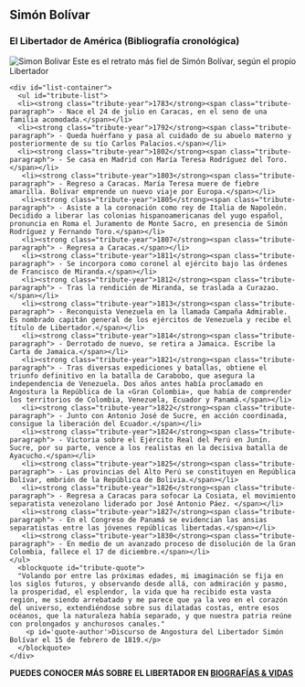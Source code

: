 
<html lang="es">
<head>
  <meta charset="UTF-8">
  <meta name="viewport" content="width=device-width, initial-scale=1.0">
  <meta http-equiv="X-UA-Compatible" content="ie=edge">
  <link rel="icon" href="../ico.png" sizes="16x16" type="image/png">
  <title>Simón Bolívar | El LIbertador</title>
  <link rel="stylesheet" href="../styles.css">
  
</head>

<body>

  <section id="main">
        <div id="title">
          <h1 id="header-title">Simón Bolívar</h1>
          <h3 id="header-subtitle">El Libertador de América (Bibliografía cronológica)</h3>
        </div>
        <div id="img-div">
          <img src="../bolivar.jpg" alt="Simon Bolivar" id="image">
          <label for="image" id="img-caption" class="captions"> Este es el retrato más fiel de Simón Bolívar, según el propio Libertador </label>
        </div>
   </section>

  <section id="tribute-info">

    <div id="list-container">
      <ul id="tribute-list">
      <li><strong class="tribute-year">1783</strong><span class="tribute-paragraph"> - Nace el 24 de julio en Caracas, en el seno de una familia acomodada.</span></li>  
      <li><strong class="tribute-year">1792</strong><span class="tribute-paragraph"> - Queda huérfano y pasa al cuidado de su abuelo materno y posteriormente de su tío Carlos Palacios.</span></li>  
      <li><strong class="tribute-year">1802</strong><span class="tribute-paragraph"> - Se casa en Madrid con María Teresa Rodríguez del Toro.</span></li>        
       <li><strong class="tribute-year">1803</strong><span class="tribute-paragraph"> - Regreso a Caracas. María Teresa muere de fiebre amarilla. Bolívar emprende un nuevo viaje por Europa.</span></li>    
       <li><strong class="tribute-year">1805</strong><span class="tribute-paragraph"> - Asiste a la coronación como rey de Italia de Napoleón. Decidido a liberar las colonias hispanoamericanas del yugo español, pronuncia en Roma el Juramento de Monte Sacro, en presencia de Simón Rodríguez y Fernando Toro.</span></li>    
       <li><strong class="tribute-year">1807</strong><span class="tribute-paragraph"> - Regresa a Caracas.</span></li>    
       <li><strong class="tribute-year">1811</strong><span class="tribute-paragraph"> - Se incorpora como coronel al ejército bajo las órdenes de Francisco de Miranda.</span></li>    
       <li><strong class="tribute-year">1812</strong><span class="tribute-paragraph"> - Tras la rendición de Miranda, se traslada a Curazao.</span></li>    
       <li><strong class="tribute-year">1813</strong><span class="tribute-paragraph"> - Reconquista Venezuela en la llamada Campaña Admirable. Es nombrado capitán general de los ejércitos de Venezuela y recibe el título de Libertador.</span></li>    
       <li><strong class="tribute-year">1814</strong><span class="tribute-paragraph"> - Derrotado de nuevo, se retira a Jamaica. Escribe la Carta de Jamaica.</span></li>    
       <li><strong class="tribute-year">1821</strong><span class="tribute-paragraph"> - Tras diversas expediciones y batallas, obtiene el triunfo definitivo en la batalla de Carabobo, que asegura la independencia de Venezuela. Dos años antes había proclamado en Angostura la República de la «Gran Colombia», que había de comprender los territorios de Colombia, Venezuela, Ecuador y Panamá.</span></li>    
       <li><strong class="tribute-year">1822</strong><span class="tribute-paragraph"> - Junto con Antonio José de Sucre, en acción coordinada, consigue la liberación del Ecuador.</span></li>    
       <li><strong class="tribute-year">1824</strong><span class="tribute-paragraph"> - Victoria sobre el Ejército Real del Perú en Junín. Sucre, por su parte, vence a los realistas en la decisiva batalla de Ayacucho.</span></li>    
       <li><strong class="tribute-year">1825</strong><span class="tribute-paragraph"> - Las provincias del Alto Perú se constituyen en República Bolívar, embrión de la República de Bolivia.</span></li>    
       <li><strong class="tribute-year">1826</strong><span class="tribute-paragraph"> - Regresa a Caracas para sofocar La Cosiata, el movimiento separatista venezolano liderado por José Antonio Páez. </span></li>    
       <li><strong class="tribute-year">1827</strong><span class="tribute-paragraph"> - En el Congreso de Panamá se evidencian las ansias separatistas entre las jóvenes repúblicas libertadas.</span></li>    
       <li><strong class="tribute-year">1830</strong><span class="tribute-paragraph"> - En medio de un avanzado proceso de disolución de la Gran Colombia, fallece el 17 de diciembre.</span></li>    
    </ul>   
      <blockquote id="tribute-quote">
      "Volando por entre las próximas edades, mi imaginación se fija en los siglos futuros, y observando desde allá, con admiración y pasmo, la prosperidad, el esplendor, la vida que ha recibido esta vasta región, me siendo arrebatado y me parece que ya la veo en el corazón del universo, extendiéndose sobre sus dilatadas costas, entre esos océanos, que la naturaleza había separado, y que nuestra patria reúne con prolongados y anchurosos canales."
        <p id='quote-author'>Discurso de Angostura del Libertador Simón Bolívar el 15 de febrero de 1819.</p>
      </blockquote>
    </div>

  </section>
  <footer id="footer">
    <div id="footer-container">
      <p><strong>PUEDES CONOCER MÁS SOBRE EL LIBERTADOR EN <a id="tribute-link" href="https://www.biografiasyvidas.com/monografia/bolivar/cronologia.htm" target="_blank">BIOGRAFÍAS & VIDAS</a>
</strong></p>
    </div>
  </footer>
</body>  
</html>

